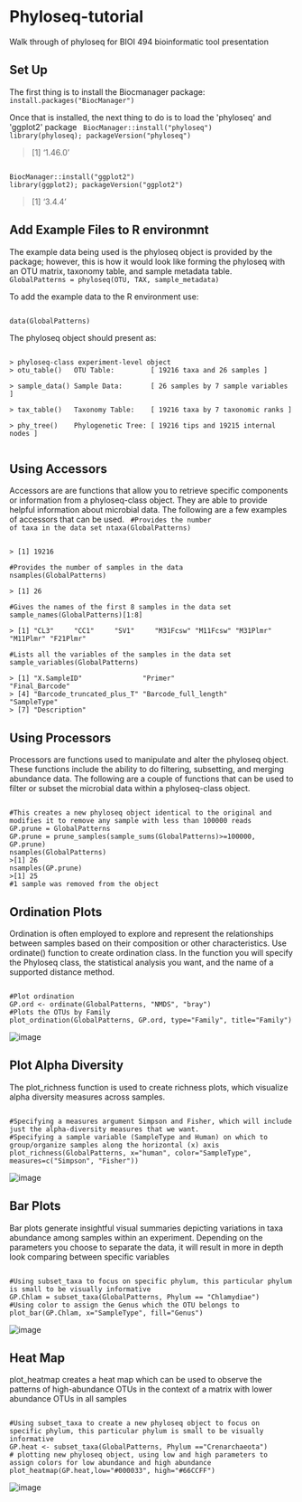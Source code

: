 # Phyloseq-tutorial
Walk through of phyloseq for BIOI 494 bioinformatic tool presentation

## Set Up
The first thing is to install the Biocmanager package:
<code>
install.packages("BiocManager")
</code>

Once that is installed, the next thing to do is to load the 'phyloseq' and 'ggplot2' package
<code>
BiocManager::install("phyloseq")
library(phyloseq); packageVersion("phyloseq")
</code>
> [1] ‘1.46.0’

<code>
BiocManager::install("ggplot2")
library(ggplot2); packageVersion("ggplot2")
</code>

> [1] ‘3.4.4’

## Add Example Files to R environmnt
The example data being used is the phyloseq object is provided by the package; 
however, this is how it would look like forming the phyloseq with an OTU matrix, taxonomy table, and sample metadata table.
<code>
GlobalPatterns = phyloseq(OTU, TAX, sample_metadata)
</code>

To add the example data to the R environment use:

<code>
data(GlobalPatterns)
</code>

The phyloseq object should present as:

<code>
> phyloseq-class experiment-level object
> otu_table()   OTU Table:         [ 19216 taxa and 26 samples ] <br>
> sample_data() Sample Data:       [ 26 samples by 7 sample variables ] <br>
> tax_table()   Taxonomy Table:    [ 19216 taxa by 7 taxonomic ranks ] <br>
> phy_tree()    Phylogenetic Tree: [ 19216 tips and 19215 internal nodes ] <br>
</code>

## Using Accessors
Accessors are are functions that allow you to retrieve specific components or information from a phyloseq-class object. They are able to provide helpful information about microbial data.
The following are a few examples of accessors that can be used.
<code>
#Provides the number of taxa in the data set
ntaxa(GlobalPatterns)
</code>

<code>
> [1] 19216
</code>

<code>
#Provides the number of samples in the data
nsamples(GlobalPatterns)
</code>

<code>
> [1] 26
</code>

<code>
#Gives the names of the first 8 samples in the data set
sample_names(GlobalPatterns)[1:8]
</code>

<code>
> [1] "CL3"     "CC1"     "SV1"     "M31Fcsw" "M11Fcsw" "M31Plmr" "M11Plmr" "F21Plmr"
</code>

<code>
#Lists all the variables of the samples in the data set
sample_variables(GlobalPatterns)
</code>

<code>
> [1] "X.SampleID"               "Primer"                   "Final_Barcode"           
> [4] "Barcode_truncated_plus_T" "Barcode_full_length"      "SampleType"              
> [7] "Description" 
</code>

## Using Processors
Processors are functions used to manipulate and alter the phyloseq object. These functions include the ability to do filtering, subsetting, and merging abundance data.
The following are a couple of functions that can be used to filter or subset the microbial data within a phyloseq-class object.

<code>
#This creates a new phyloseq object identical to the original and modifies it to remove any sample with less than 100000 reads
GP.prune = GlobalPatterns
GP.prune = prune_samples(sample_sums(GlobalPatterns)>=100000, GP.prune)
nsamples(GlobalPatterns)
>[1] 26 
nsamples(GP.prune)
>[1] 25
#1 sample was removed from the object
</code>


## Ordination Plots
Ordination is often employed to explore and represent the relationships between samples based on their composition or other characteristics. Use ordinate() function to create ordination class. In the function you will specify the Phyloseq class, the statistical analysis you want, and the name of a supported distance method. 

<code>
#Plot ordination
GP.ord <- ordinate(GlobalPatterns, "NMDS", "bray")
#Plots the OTUs by Family
plot_ordination(GlobalPatterns, GP.ord, type="Family", title="Family")
</code>

![image](https://github.com/jjohn11/Phyloseq-tutorial/assets/148915446/2bd97e03-5f6c-48fc-a4e2-af82a0725af2)


## Plot Alpha Diversity 
The plot_richness function is used to create richness plots, which visualize alpha diversity measures across samples.

<code>
#Specifying a measures argument Simpson and Fisher, which will include just the alpha-diversity measures that we want.
#Specifying a sample variable (SampleType and Human) on which to group/organize samples along the horizontal (x) axis
plot_richness(GlobalPatterns, x="human", color="SampleType", measures=c("Simpson", "Fisher"))
</code>  

![image](https://github.com/jjohn11/Phyloseq-tutorial/assets/148915446/d105a87c-4b9a-4deb-aded-24073fa6b976)

## Bar Plots
Bar plots generate insightful visual summaries depicting variations in taxa abundance among samples within an experiment. Depending on the parameters you choose to separate the data, it will result in more in depth look comparing between specific variables

<code>
#Using subset_taxa to focus on specific phylum, this particular phylum is small to be visually informative
GP.Chlam = subset_taxa(GlobalPatterns, Phylum == "Chlamydiae")
#Using color to assign the Genus which the OTU belongs to
plot_bar(GP.Chlam, x="SampleType", fill="Genus")
</code>

![image](https://github.com/jjohn11/Phyloseq-tutorial/assets/148915446/c2b2bf31-62ec-4a6d-9919-387df24aa23f)

## Heat Map
plot_heatmap creates a heat map which can be used to observe the patterns of high-abundance OTUs in the context of a matrix with lower abundance OTUs in all samples

<code>
#Using subset_taxa to create a new phyloseq object to focus on specific phylum, this particular phylum is small to be visually informative
GP.heat <- subset_taxa(GlobalPatterns, Phylum =="Crenarchaeota")
# plotting new phyloseq object, using low and high parameters to assign colors for low abundance and high abundance
plot_heatmap(GP.heat,low="#000033", high="#66CCFF")
</code>

![image](https://github.com/jjohn11/Phyloseq-tutorial/assets/148915446/29898178-f3cc-455c-a704-6ba1ea908a09)




